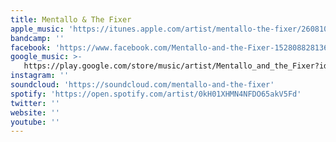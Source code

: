 ```yaml
---
title: Mentallo & The Fixer
apple_music: 'https://itunes.apple.com/artist/mentallo-the-fixer/260810342'
bandcamp: ''
facebook: 'https://www.facebook.com/Mentallo-and-the-Fixer-152808828136623'
google_music: >-
   https://play.google.com/store/music/artist/Mentallo_and_the_Fixer?id=Akqeb6s5ebwra4e352h6bizwg54
instagram: ''
soundcloud: 'https://soundcloud.com/mentallo-and-the-fixer'
spotify: 'https://open.spotify.com/artist/0kH01XHMN4NFDO65akV5Fd'
twitter: ''
website: ''
youtube: ''
---
```

